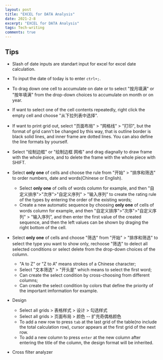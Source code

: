 ```yaml
---
layout: post
title: "EXCEL for DATA Analysis"
date: 2021-2-8
excerpt: "EXCEL for DATA Analysis"
tags: Tech-writing
comments: true
---
```

## Tips
* Slash of date inputs are standart input for excel for excel date calculation.
* To input the date of today is to enter `ctrl+;`.
* To drag down one cell to accumulate on date or to select "按月填满" or "按年填满" from the drop-down choices to accumulate on month or on year.
* If want to select one of the cell contents repeatedly, right click the empty cell and choose "从下拉列表中选择".
* If want to print grid out, select "页面布局" > "网格线" > "打印", but the format of grid cann't be changed by this way, that is outline border is black solid lines, and inner frame are dotted lines. You can also define the line formats by yourself.
* Select "绘制边框" or "绘制边框 网格" and drag diagnally to draw frame with the whole piece, and to delete the frame with the whole piece with SHIFT.
* Select **only one** of cells and choose the rule from  "开始" > "排序和筛选" to order numbers, date and words(Chinese or English).
	* Select  **only one** of cells of  words column for example, and then "自定义排序">"次序">"自定义序列" > "输入序列” to create the rating rule of the types by entering the order of the existing words;
	* Create a new automatic sequence by choosing  **only one** of cells of  words column for example, and then "自定义排序">"次序">"自定义序列" > "输入序列”, and then enter the first value of the created sequence, and then the left values can be shown by draging the right bottom of the cell.
* Select **only one** of cells and choose "筛选" from  "开始" > "排序和筛选" to select the type you want to show only, rechoose "筛选"  to delect all selected conditions or select delete from the drop-down choices of the column.
	* "A to Z" or "Z to A" means strokes of a Chinese character;
	* Select "文本筛选" > "开头是" which means to select the first word;
	* Can create the select condition by cross-choosing from different columns;
	* Can create the select condition by colors that define the priority of the important imformation for example.
* Design
	* Select all grids > 表格样式 > 设计 > 勾选样式	
	* Select all grids > 页面布局 > 颜色 -- 扩充奇偶格颜色
	* To add a new row to press `tab` at the last grid of the table(no include the total calculation row), cursor appears at the first grid of the next row.   
	* To add a new column to press `enter` at the new column after entering the title of the column, the design format will be inherited.  
* Cross filter analyzer
  
	​             
	

